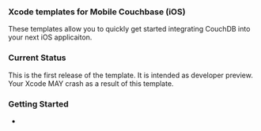 ### Xcode templates for Mobile Couchbase (iOS)

These templates allow you to quickly get started integrating CouchDB into your next iOS applicaiton.

### Current Status

This is the first release of the template.  It is intended as developer preview.  Your Xcode MAY crash as a result of this template. 

### Getting Started

* 
